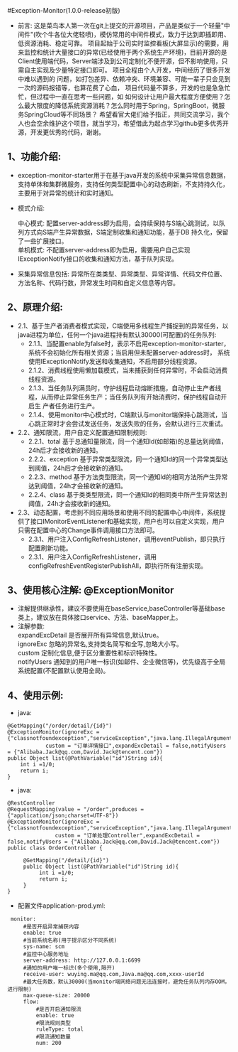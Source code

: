 #Exception-Monitor(1.0.0-release初版)

   * 前言: 这是菜鸟本人第一次在git上提交的开源项目，产品是类似于一个轻量"中间件"(吹个牛各位大佬轻喷)，模仿常用的中间件模式，致力于达到即插即用、低资源消耗、稳定可靠。
项目起始于公司实时监控看板(大屏显示)的需要，用来监控和统计大量接口的异常(已经使用于两个系统生产环境)，目前开源的是
Client使用端代码，Server端涉及到公司定制化不便开源，但不影响使用，只需自主实现及少量特定接口即可。
项目全程由个人开发，中间经历了很多开发中难以遇到的
问题，如打包差异、依赖冲突、环境兼容、可能一辈子只会见到一次的源码报错等，也算花费了心血，
项目代码量不算多，开发的也是急急忙忙，但过程中一直在思考一些问题，如
如何设计让用户最大程度方便使用？怎么最大限度的降低系统资源消耗？怎么同时用于Spring，SpringBoot，微服务SpringCloud等不同场景？
希望看官大佬们给予指正，共同交流学习，我个人也会空余维护这个项目，就当学习，希望借此为起点学习github更多优秀开源，开发更优秀的代码，谢谢。

   
## 1、功能介绍: 
   * exception-monitor-starter用于在基于java开发的系统中采集异常信息数据，支持单体和集群微服务，支持任何类型配置中心的动态刷新，不支持持久化，主要用于对异常的统计和实时通知。
   * 模式介绍:
   
     中心模式: 配置server-address即为启用，会持续保持与S端心跳测试，以队列方式向S端产生异常数据，S端定制收集和通知功能，基于DB
     持久化，保留了一些扩展接口。<br/>
     单机模式: 不配置server-address即为启用，需要用户自己实现IExceptionNotify接口的收集和通知方法，基于队列实现。
     
   * 采集异常信息包括: 异常所在类类型、异常类型、异常详情、代码文件位置、方法名称、代码行数，异常发生时间和自定义信息等内容。
    
## 2、原理介绍:
   * 2.1、基于生产者消费者模式实现，C端使用多线程生产捕捉到的异常任务，以java进程为单位，任何一个java进程持有默认30000(可配置)的任务队列: 
      * 2.1.1、当配置enable为false时，表示不启用exception-monitor-starter，系统不会初始化所有相关资源；当启用但未配置server-address时，
        系统使用IExceptionNotify发送和收集通知，不启用部分线程资源。
      * 2.1.2、消费线程使用懒加载模式，当未捕获到任何异常时，不会启动消费线程资源。
      * 2.1.3、当任务队列满员时，守护线程启动熔断措施，自动停止生产者线程，从而停止异常任务生产；当任务队列有开始消费时，保护线程自动开启生
        产者任务进行生产。
      * 2.1.4、使用monitor中心模式时，C端默认与monitor端保持心跳测试，当心跳正常时才会尝试发送任务，发送失败的任务，会默认进行三次重试。
   * 2.2、通知限流，用户自定义配置通知限制规则:<br/>
      * 2.2.1、total  基于总通知量限流，同一个通知Id(如邮箱)的总量达到阈值，24h后才会接收新的通知。<br/>
      * 2.2.2、exception  基于异常类型限流，同一个通知Id的同一个异常类型达到阈值，24h后才会接收新的通知。<br/>
      * 2.2.3、method  基于方法类型限流，同一个通知Id的相同方法所产生异常达到阈值，24h才会接收新的通知。<br/>
      * 2.2.4、class  基于类类型限流，同一个通知Id的相同类中所产生异常达到阈值，24h才会接收新的通知。<br/>
   * 2.3、动态配置，考虑到不同应用场景和使用不同的配置中心中间件，系统提供了接口IMonitorEventListener和基础实现，用户也可以自定义实现，用户只需在配置中心的Change事件调用接口方法即可。
      * 2.3.1、用户注入ConfigRefreshListener，调用eventPublish，即只执行配置刷新功能。
      * 2.3.1、用户注入ConfigRefreshListener，调用configRefreshEventRegisterPublishAll，即执行所有注册实现。
## 3、使用核心注解: @ExceptionMonitor
   * 注解提供继承性，建议不要使用在baseService,baseController等基础base类上，建议放在具体接口service、方法、baseMapper上。
   * 注解参数: <br/>
     expandExcDetail    是否展开所有异常信息,默认true。<br/>
     ignoreExc          忽略的异常名,支持类名简写和全写,忽略大小写。<br/>
     custom             定制化信息,便于区分重要性和标识特殊性。<br/>
     notifyUsers        通知到的用户唯一标识(如邮件、企业微信等)，优先级高于全局系统配置(不配置默认使用全局)。<br/>
           
## 4、使用示例:
   * java:
   ````
   @GetMapping("/order/detail/{id}")
   @ExceptionMonitor(ignoreExc = {"classnotfoundexception","serviceException","java.lang.IllegalArgumentException"},
               custom = "订单详情接口",expandExcDetail = false,notifyUsers = {"Alibaba.Jack@qq.com,David.Jack@tencent.com"})
   public Object list(@PathVariable("id")String id){
       int i =1/0;
       return i;
   }
   ````
   
   * java:
   ````
   @RestController
   @RequestMapping(value = "/order",produces = {"application/json;charset=UTF-8"})
   @ExceptionMonitor(ignoreExc = {"classnotfoundexception","serviceException","java.lang.IllegalArgumentException"},
                  custom = "订单处理Controller",expandExcDetail = false,notifyUsers = {"Alibaba.Jack@qq.com,David.Jack@tencent.com"})
   public class OrderController {
      
        @GetMapping("/detail/{id}")
        public Object list(@PathVariable("id")String id){
             int i =1/0;
             return i;
        }
   }
   ````
   
   * 配置文件application-prod.yml:
   ````
    monitor:
        #是否开启异常捕获内容
        enable: true
        #当前系统名称(用于提示区分不同系统)
        sys-name: scm
        #监控中心服务地址
        server-address: http://127.0.0.1:6699
        #通知的用户唯一标识(多个使用,隔开)
        receive-user: wuying.ma@qq.com,Java.ma@qq.com,xxxx-userId
        #最大任务数，默认30000(当monitor端网络问题无法连接时，避免任务队列内存OOM，进行限制)
        max-queue-size: 20000
        flow:
            #是否开启通知限流
            enable: true
            #限流规则类型
            ruleType: total
            #限流通知数量
            num: 200
   ```` 
   